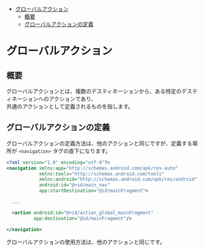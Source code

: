 <!-- TOC START min:1 max:3 link:true asterisk:false update:true -->
- [グローバルアクション](#グローバルアクション)
  - [概要](#概要)
  - [グローバルアクションの定義](#グローバルアクションの定義)
<!-- TOC END -->


# グローバルアクション

## 概要

グローバルアクションとは、複数のデスティネーションから、ある特定のデスティネーションへのアクションであり、  
共通のアクションとして定義されるものを指します。


## グローバルアクションの定義

グローバルアクションの定義方法は、他のアクションと同じですが、定義する場所が `<navigation>` タグの直下になります。

```xml
<?xml version="1.0" encoding="utf-8"?>
<navigation xmlns:app="http://schemas.android.com/apk/res-auto"
            xmlns:tools="http://schemas.android.com/tools"
            xmlns:android="http://schemas.android.com/apk/res/android"
            android:id="@+id/main_nav"
            app:startDestination="@id/mainFragment">

  ...

  <action android:id="@+id/action_global_mainFragment"
          app:destination="@id/mainFragment"/>

</navigation>
```

グローバルアクションの使用方法は、他のアクションと同じです。

